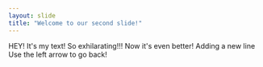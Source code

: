 ```yaml
---
layout: slide
title: "Welcome to our second slide!"
---
```

HEY!  It's my text!  So exhilarating!!!  Now it's even better!
Adding a new line
Use the left arrow to go back!
